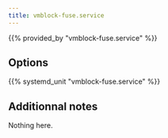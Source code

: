 ```yaml
---
title: vmblock-fuse.service
---
```


{{% provided_by "vmblock-fuse.service" %}}

## Options

{{% systemd_unit "vmblock-fuse.service" %}}

## Additionnal notes

Nothing here.